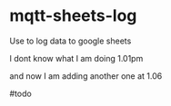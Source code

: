 # mqtt-sheets-log
Use to log data to google sheets

I dont know what I am doing 1.01pm

and now I am adding another one at 1.06

#todo



